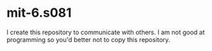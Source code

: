 # mit-6.s081
I create this repository to communicate with others. I am not good at programming so you'd better not to copy this repository.
